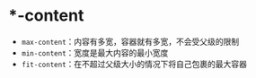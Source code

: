 # \*-content

- `max-content`：内容有多宽，容器就有多宽，不会受父级的限制
- `min-content`：宽度是最大内容的最小宽度
- `fit-content`：在不超过父级大小的情况下将自己包裹的最大容器

